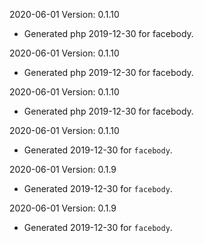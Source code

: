 2020-06-01 Version: 0.1.10
- Generated php 2019-12-30 for facebody.

2020-06-01 Version: 0.1.10
- Generated php 2019-12-30 for facebody.

2020-06-01 Version: 0.1.10
- Generated php 2019-12-30 for facebody.

2020-06-01 Version: 0.1.10
- Generated 2019-12-30 for `facebody`.

2020-06-01 Version: 0.1.9
- Generated 2019-12-30 for `facebody`.

2020-06-01 Version: 0.1.9
- Generated 2019-12-30 for `facebody`.

